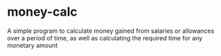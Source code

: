 # money-calc
 A simple program to calculate money gained from salaries or allowances over a period of time, as well as calculating the required time for any monetary amount
